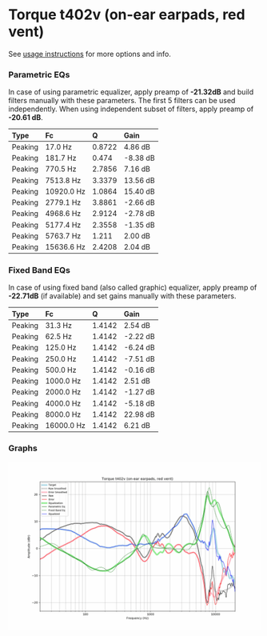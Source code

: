 # Torque t402v (on-ear earpads, red vent)
See [usage instructions](https://github.com/jaakkopasanen/AutoEq#usage) for more options and info.

### Parametric EQs
In case of using parametric equalizer, apply preamp of **-21.32dB** and build filters manually
with these parameters. The first 5 filters can be used independently.
When using independent subset of filters, apply preamp of **-20.61 dB**.

| Type    | Fc         |      Q | Gain     |
|:--------|:-----------|:-------|:---------|
| Peaking | 17.0 Hz    | 0.8722 | 4.86 dB  |
| Peaking | 181.7 Hz   | 0.474  | -8.38 dB |
| Peaking | 770.5 Hz   | 2.7856 | 7.16 dB  |
| Peaking | 7513.8 Hz  | 3.3379 | 13.56 dB |
| Peaking | 10920.0 Hz | 1.0864 | 15.40 dB |
| Peaking | 2779.1 Hz  | 3.8861 | -2.66 dB |
| Peaking | 4968.6 Hz  | 2.9124 | -2.78 dB |
| Peaking | 5177.4 Hz  | 2.3558 | -1.35 dB |
| Peaking | 5763.7 Hz  | 1.211  | 2.00 dB  |
| Peaking | 15636.6 Hz | 2.4208 | 2.04 dB  |

### Fixed Band EQs
In case of using fixed band (also called graphic) equalizer, apply preamp of **-22.71dB**
(if available) and set gains manually with these parameters.

| Type    | Fc         |      Q | Gain     |
|:--------|:-----------|:-------|:---------|
| Peaking | 31.3 Hz    | 1.4142 | 2.54 dB  |
| Peaking | 62.5 Hz    | 1.4142 | -2.22 dB |
| Peaking | 125.0 Hz   | 1.4142 | -6.24 dB |
| Peaking | 250.0 Hz   | 1.4142 | -7.51 dB |
| Peaking | 500.0 Hz   | 1.4142 | -0.16 dB |
| Peaking | 1000.0 Hz  | 1.4142 | 2.51 dB  |
| Peaking | 2000.0 Hz  | 1.4142 | -1.27 dB |
| Peaking | 4000.0 Hz  | 1.4142 | -5.18 dB |
| Peaking | 8000.0 Hz  | 1.4142 | 22.98 dB |
| Peaking | 16000.0 Hz | 1.4142 | 6.21 dB  |

### Graphs
![](./Torque%20t402v%20(on-ear%20earpads,%20red%20vent).png)